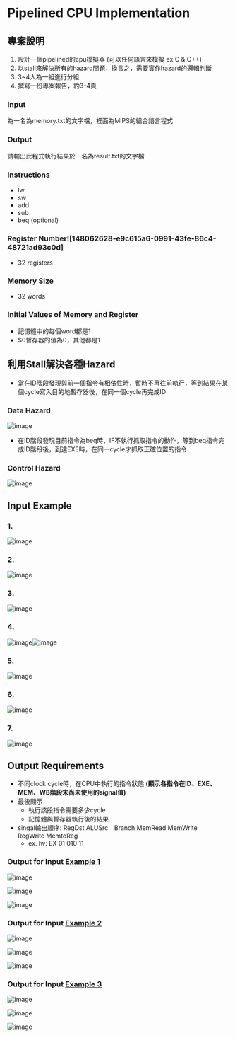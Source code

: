 # Pipelined CPU Implementation

## 專案說明

1. 設計一個pipelined的cpu模擬器 (可以任何語言來模擬 ex:C & C++)
2. 以stall來解決所有的hazard問題，換言之，需要實作hazard的邏輯判斷
3. 3~4人為一組進行分組
4. 撰寫一份專案報告，約3-4頁
### Input 
為一名為memory.txt的文字檔，裡面為MIPS的組合語言程式

### Output 
請輸出此程式執行結果於一名為result.txt的文字檔

### Instructions

- lw
- sw
- add
- sub
- beq (optional)

### Register Number![148062628-e9c615a6-0991-43fe-86c4-48721ad93c0d]

- 32 registers

### Memory Size

- 32 words

### Initial Values of Memory and Register

- 記憶體中的每個word都是1
- $0暫存器的值為0，其他都是1

## 利用Stall解決各種Hazard

- 當在ID階段發現與前一個指令有相依性時，暫時不再往前執行，等到結果在某個cycle寫入目的地暫存器後，在同一個cycle再完成ID
### Data Hazard
![image](https://user-images.githubusercontent.com/36978795/148062217-2c62cfa8-7822-4de8-9fb3-b8b3e613de19.png)

- 在ID階段發現目前指令為beq時，IF不執行抓取指令的動作，等到beq指令完成ID階段後，到達EXE時，在同一cycle才抓取正確位置的指令

### Control Hazard
![image](https://user-images.githubusercontent.com/36978795/148062439-8f873791-da4e-4896-88aa-7c1572dcd50a.png)

## Input Example
### 1.
![image](https://user-images.githubusercontent.com/36978795/148062597-4600c9d0-6256-4c5a-8eb9-f824fd26048b.png)

### 2.
![image](https://user-images.githubusercontent.com/36978795/148062628-e9c615a6-0991-43fe-86c4-48721ad93c0d.png)

### 3.
![image](https://user-images.githubusercontent.com/36978795/148062658-5f45d559-b0fe-49bf-a29a-fa67b6fdc4c6.png)

### 4.
![image](https://user-images.githubusercontent.com/36978795/148062856-9d01f514-fa06-4218-a445-c9882d29dff5.png)![image](https://user-images.githubusercontent.com/36978795/148062907-67d7f275-d253-4b00-b3e2-82d59843a49a.png)

### 5.
![image](https://user-images.githubusercontent.com/36978795/148063519-db10dffe-9e96-4168-9d31-a246d1a1bdbe.png)

### 6.
![image](https://user-images.githubusercontent.com/36978795/148063558-6ffa57a8-e277-43ee-ab39-20654e801b92.png)

### 7.
![image](https://user-images.githubusercontent.com/36978795/148063618-f3ae83b6-f6e8-4878-b4b4-4c57216673cf.png)

## Output Requirements

- 不同clock cycle時，在CPU中執行的指令狀態 **(顯示各指令在ID、EXE、MEM、WB階段末尚未使用的signal值)**
- 最後顯示
  - 執行該段指令需要多少cycle
  - 記憶體與暫存器執行後的結果
- singal輸出順序: RegDst ALUSrc　Branch MemRead MemWrite　RegWrite MemtoReg
  - ex. lw: EX 01 010 11
### Output for Input [Example 1](#Input-Example)

![image](https://user-images.githubusercontent.com/36978795/148064400-ded2788a-3d04-40c9-8b40-fd6bbab68673.png)

![image](https://user-images.githubusercontent.com/36978795/148064062-55f18238-eb22-4a62-8b40-36e4856e3970.png)

![image](https://user-images.githubusercontent.com/36978795/148064529-fbeb2ffa-ecc4-4fc2-9772-c25a512565b9.png)

### Output for Input [Example 2](#Input-Example)

![image](https://user-images.githubusercontent.com/36978795/148064872-576c2e62-7401-4a9a-8721-1932867b276e.png)

![image](https://user-images.githubusercontent.com/36978795/148064895-9b8c0d53-488c-4a38-9cfd-96315a8c1fda.png)

![image](https://user-images.githubusercontent.com/36978795/148064927-ea3d3aea-d9d1-4101-bb4c-cbb6020fa990.png)

### Output for Input [Example 3](#Input-Example)

![image](https://user-images.githubusercontent.com/36978795/148065014-4640f364-6680-4ab1-8d4a-72a4aa63bdff.png)

![image](https://user-images.githubusercontent.com/36978795/148065056-a23ef912-c922-42ac-a1f0-00b9a966a3ca.png)

![image](https://user-images.githubusercontent.com/36978795/148065070-cb256f77-a2e7-4a13-babb-1b0531e364bc.png)






















